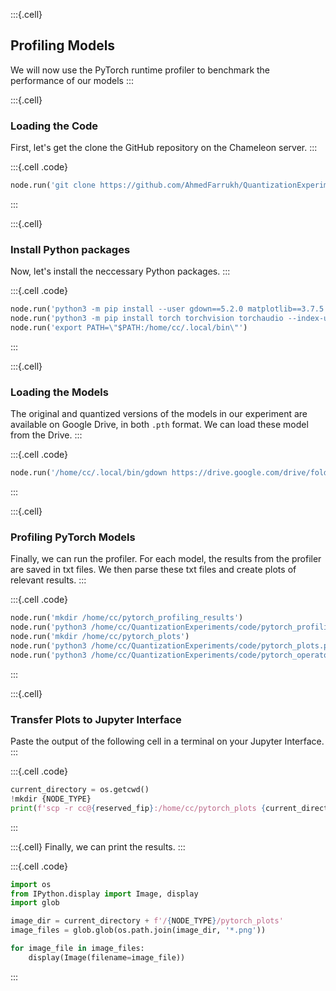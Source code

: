 :::{.cell}
## Profiling Models
We will now use the PyTorch runtime profiler to benchmark the performance of our models 
:::

:::{.cell}
### Loading the Code
First, let's get the clone the GitHub repository on the Chameleon server.
:::

:::{.cell .code}
```python
node.run('git clone https://github.com/AhmedFarrukh/QuantizationExperiments.git')
```
:::

:::{.cell}
### Install Python packages
Now, let's install the neccessary Python packages.
:::

:::{.cell .code}
```python
node.run('python3 -m pip install --user gdown==5.2.0 matplotlib==3.7.5 pandas==2.0.3')
node.run('python3 -m pip install torch torchvision torchaudio --index-url https://download.pytorch.org/whl/cpu')
node.run('export PATH=\"$PATH:/home/cc/.local/bin\"')
```
:::

:::{.cell}
### Loading the Models
The original and quantized versions of the models in our experiment are available on Google Drive, in both `.pth` format. We can load these model from the Drive.
:::

:::{.cell .code}
```python
node.run('/home/cc/.local/bin/gdown https://drive.google.com/drive/folders/1HUcFTcNBYhzkm8-RtOxHljD9MkXuRbux?usp=drive_link -O /home/cc/pytorch_models --folder')
```
:::


:::{.cell}
### Profiling PyTorch Models 
Finally, we can run the profiler. For each model, the results from the profiler are saved in txt files. We then parse these txt files and create plots of relevant results.
:::

:::{.cell .code}
```python
node.run('mkdir /home/cc/pytorch_profiling_results')
node.run('python3 /home/cc/QuantizationExperiments/code/pytorch_profiling.py  --pytorch_dir=/home/cc/pytorch_models --results_dir=/home/cc/pytorch_profiling_results --num_repetitions=10')
node.run('mkdir /home/cc/pytorch_plots')
node.run('python3 /home/cc/QuantizationExperiments/code/pytorch_plots.py --results_dir=/home/cc/pytorch_profiling_results --save_dir=/home/cc/pytorch_plots --num_repetitions=10')
node.run('python3 /home/cc/QuantizationExperiments/code/pytorch_operators.py --model=ResNet50 --orig_result_format=/home/cc/pytorch_profiling_results/pytorch_ResNet50_profiling --quant_result_format=/home/cc/pytorch_profiling_results/pytorch_ResNet50_quant_profiling --num_repetitions=10 --output_name=/home/cc/pytorch_plots/ResNet50')
```
:::

:::{.cell}
### Transfer Plots to Jupyter Interface 
Paste the output of the following cell in a terminal on your Jupyter Interface.
:::

:::{.cell .code}
```python
current_directory = os.getcwd()
!mkdir {NODE_TYPE}
print(f'scp -r cc@{reserved_fip}:/home/cc/pytorch_plots {current_directory}/{NODE_TYPE}')

```
:::

:::{.cell}
Finally, we can print the results.
:::

:::{.cell .code}
```python
import os
from IPython.display import Image, display
import glob

image_dir = current_directory + f'/{NODE_TYPE}/pytorch_plots' 
image_files = glob.glob(os.path.join(image_dir, '*.png'))

for image_file in image_files:
    display(Image(filename=image_file))

```
:::
